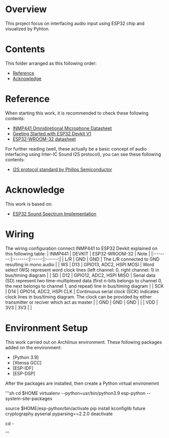 # Overview
This project focus on interfacing audio input using ESP32 chip and visualized by Pyhton.

# Contents
This folder arranged as this following order:
- [Reference](#Reference)
- [Acknowledge](#Acknowlegde)

# Reference
When starting this work, it is recommended to check these following contents:
- [INMP441 Omnidiretional Microphone Datasheet](https://invensense.tdk.com/wp-content/uploads/2015/02/INMP441.pdf)
- [Geeting Started with ESP32 Devkit V1](https://randomnerdtutorials.com/getting-started-with-esp32/)
- [ESP32-WROOM-32 datasheet](https://www.espressif.com/sites/default/files/documentation/esp32-wroom-32_datasheet_en.pdf)

For further reading (well, these actually be a basic concept of audio interfacing using Inter-IC Sound I2S protocol), you can see these following contents:
- [I2S protocol standard  by Philips Semiconductor](https://web.archive.org/web/20070102004400/http://www.nxp.com/acrobat_download/various/I2SBUS.pdf)

# Acknowledge
This work is based on:
- [ESP32 Sound Spectrum Implementation](https://github.com/pedrominatel/esp32-projects/blob/master/demo/sound_spectrum/main/i2s_spectrum_example_main.c)

# Wiring
The wiring configuration connect INMP441 to ESP32 Devkit explained on this following table:
| INMP441   | DEVKIT    | ESP32-WROOM-32    | Note  |
|:-------:|:-------:|:-----:|:------:|
| L/R | GND | GND | The L/R connected to GND resulting in mono audio |
| WS | D13 | GPIO13, ADC2, HSPI MOSI | Word select (WS) represent word clock lines (left channel: 0, right channel: 1) in bus/timing diagram |
| SD | D12 | GPIO12, ADC2, HSPI MISO | Serial data (SD) represent two time-multiplexed data (first n-bits belongs to channel 0, the next belongs to channel 1, and repeat) line in bus/timing diagram |
| SCK | D14 | GPIO14, ADC2, HSPI CLK | Continuous serial clock (SCK) indicates clock lines in bus/timing diagram. The clock can be provided by either transmitter or reciver which act as master |
| GND | GND | GND | |
| VDD | 3V3 | 3V3 | |

# Environment Setup
This work carried out on Archlinux environment. These following packages added on the environment:
- [Python 3.9]
- [Xtensa GCC]
- [ESP-IDF]
- [ESP-DSP]

After the packages are installed, then create a Python virtual environemnt

'''sh
cd $HOME
virtualenv --python=usr/bin/python3.9 esp-python --system-site-packages

source $HOME/esp-python/bin/activate
pip install kconfiglib future cryptography pyserial pyparsing==2.2.0
deactivate

cd -

'''


